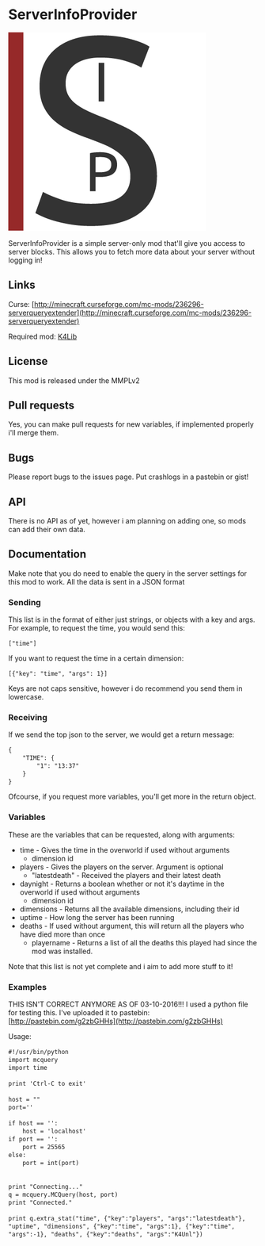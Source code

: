 ServerInfoProvider
=========

![](logo.png)

ServerInfoProvider is a simple server-only mod that'll give you access to server blocks.
This allows you to fetch more data about your server without logging in!


## Links ##
Curse: [http://minecraft.curseforge.com/mc-mods/236296-serverqueryextender](http://minecraft.curseforge.com/mc-mods/236296-serverqueryextender)

Required mod: [K4Lib](http://minecraft.curseforge.com/mc-mods/224740-k4lib)

## License ##
This mod is released under the MMPLv2

## Pull requests ##
Yes, you can make pull requests for new variables, if implemented properly i'll merge them.

## Bugs ##
Please report bugs to the issues page. Put crashlogs in a pastebin or gist!

## API ##
There is no API as of yet, however i am planning on adding one, so mods can add their own data.

## Documentation ##
Make note that you do need to enable the query in the server settings for this mod to work.
All the data is sent in a JSON format
 
### Sending ###
This list is in the format of either just strings, or objects with a key and args. For example, to request the time, you would send this:

	["time"]

If you want to request the time in a certain dimension:

	[{"key": "time", "args": 1}]

Keys are not caps sensitive, however i do recommend you send them in lowercase.

### Receiving ###
If we send the top json to the server, we would get a return message:

	{
		"TIME": {
			"1": "13:37"
		}
	}

Ofcourse, if you request more variables, you'll get more in the return object.


### Variables ###
These are the variables that can be requested, along with arguments:

- time - Gives the time in the overworld if used without arguments
	- dimension id
- players - Gives the players on the server. Argument is optional
	- "latestdeath" - Received the players and their latest death
- daynight - Returns a boolean whether or not it's daytime in the overworld if used without arguments
	- dimension id
- dimensions - Returns all the available dimensions, including their id
- uptime - How long the server has been running
- deaths - If used without argument, this will return all the players who have died more than once
	- playername - Returns a list of all the deaths this played had since the mod was installed.

Note that this list is not yet complete and i aim to add more stuff to it!

### Examples ###
THIS ISN'T CORRECT ANYMORE AS OF 03-10-2016!!!
I used a python file for testing this. I've uploaded it to pastebin: [http://pastebin.com/g2zbGHHs](http://pastebin.com/g2zbGHHs)

Usage:

	#!/usr/bin/python
	import mcquery
	import time
	
	print 'Ctrl-C to exit'
	
	host = ""
	port=''
	
	if host == '':
	    host = 'localhost'
	if port == '': 
	    port = 25565
	else: 
	    port = int(port)
	
	
	print "Connecting..."
	q = mcquery.MCQuery(host, port)
	print "Connected."
	
	print q.extra_stat("time", {"key":"players", "args":"latestdeath"}, "uptime", "dimensions", {"key":"time", "args":1}, {"key":"time", "args":-1}, "deaths", {"key":"deaths", "args":"K4Unl"})
